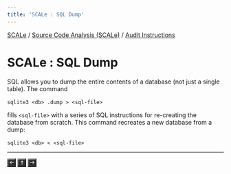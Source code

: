 ```yaml
---
title: 'SCALe : SQL Dump'
---
```

 [SCALe](index.md) / [Source Code Analysis (SCALe)](Welcome.md) / [Audit Instructions](Audit-Instructions.md)
<!-- <legal> -->
<!-- SCALe version r.6.5.5.1.A -->
<!--  -->
<!-- Copyright 2021 Carnegie Mellon University. -->
<!--  -->
<!-- NO WARRANTY. THIS CARNEGIE MELLON UNIVERSITY AND SOFTWARE ENGINEERING -->
<!-- INSTITUTE MATERIAL IS FURNISHED ON AN "AS-IS" BASIS. CARNEGIE MELLON -->
<!-- UNIVERSITY MAKES NO WARRANTIES OF ANY KIND, EITHER EXPRESSED OR -->
<!-- IMPLIED, AS TO ANY MATTER INCLUDING, BUT NOT LIMITED TO, WARRANTY OF -->
<!-- FITNESS FOR PURPOSE OR MERCHANTABILITY, EXCLUSIVITY, OR RESULTS -->
<!-- OBTAINED FROM USE OF THE MATERIAL. CARNEGIE MELLON UNIVERSITY DOES NOT -->
<!-- MAKE ANY WARRANTY OF ANY KIND WITH RESPECT TO FREEDOM FROM PATENT, -->
<!-- TRADEMARK, OR COPYRIGHT INFRINGEMENT. -->
<!--  -->
<!-- Released under a MIT (SEI)-style license, please see COPYRIGHT file or -->
<!-- contact permission@sei.cmu.edu for full terms. -->
<!--  -->
<!-- [DISTRIBUTION STATEMENT A] This material has been approved for public -->
<!-- release and unlimited distribution.  Please see Copyright notice for -->
<!-- non-US Government use and distribution. -->
<!--  -->
<!-- DM19-1274 -->
<!-- </legal> -->

SCALe : SQL Dump
=======================

SQL allows you to dump the entire contents of a database (not just a
single table). The command

```
sqlite3 <db> .dump > <sql-file>
```

fills `<sql-file>` with a series of SQL instructions for re-creating the
database from scratch. This command recreates a new database from a
dump:

```
sqlite3 <db> < <sql-file>
```

------------------------------------------------------------------------

[![](attachments/arrow_left.png)](Emacs-ORG-files.md)
[![](attachments/arrow_up.png)](Audit-Instructions.md)
[![](attachments/arrow_right.png)](Validating-SCALe-AlertConditions.md)
